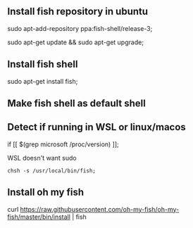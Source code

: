 ## Install fish repository in ubuntu

sudo apt-add-repository ppa:fish-shell/release-3;

sudo apt-get update && sudo apt-get upgrade;

  

## Install fish shell

sudo apt-get install fish;

  
  

## Make fish shell as default shell

  

## Detect if running in WSL or linux/macos

if [[ $(grep microsoft /proc/version) ]];

WSL doesn't want sudo
```
chsh -s /usr/local/bin/fish;
```  

## Install oh my fish

curl https://raw.githubusercontent.com/oh-my-fish/oh-my-fish/master/bin/install | fish